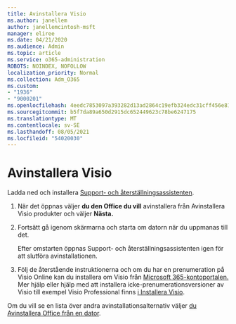 ```yaml
---
title: Avinstallera Visio
ms.author: janellem
author: janellemcintosh-msft
manager: eliree
ms.date: 04/21/2020
ms.audience: Admin
ms.topic: article
ms.service: o365-administration
ROBOTS: NOINDEX, NOFOLLOW
localization_priority: Normal
ms.collection: Adm_O365
ms.custom:
- "1936"
- "9000201"
ms.openlocfilehash: 4eedc7853097a393282d13ad2864c19efb324edc31cff456e815180133dd30f1
ms.sourcegitcommit: b5f7da89a650d2915dc652449623c78be6247175
ms.translationtype: MT
ms.contentlocale: sv-SE
ms.lasthandoff: 08/05/2021
ms.locfileid: "54020030"
---
```

# <a name="uninstall-visio"></a>Avinstallera Visio

Ladda ned och installera [Support- och återställningsassistenten](https://aka.ms/SARA-OfficeUninstall-Alchemy).
  
1. När det öppnas väljer **du den Office du vill** avinstallera från Avinstallera Visio produkter och väljer **Nästa.** 
    
2. Fortsätt gå igenom skärmarna och starta om datorn när du uppmanas till det.
    
    Efter omstarten öppnas Support- och återställningsassistenten igen för att slutföra avinstallationen.
    
3. Följ de återstående instruktionerna och om du har en prenumeration på Visio Online kan du installera om Visio från [Microsoft 365-kontoportalen.](https://portal.office.com/account#installs) Mer hjälp eller hjälp med att installera icke-prenumerationsversioner av Visio till exempel Visio Professional finns [i Installera Visio](https://support.office.com/article/f98f21e3-aa02-4827-9167-ddab5b025710?wt.mc_id=OfficeAdm_ClientDIA_Alchemy1936). 
    
Om du vill se en lista över andra avinstallationsalternativ väljer [du Avinstallera Office från en dator](https://support.office.com/article/9dd49b83-264a-477a-8fcc-2fdf5dbf61d8?wt.mc_id=OfficeAdm_ClientDIA_Alchemy1936).